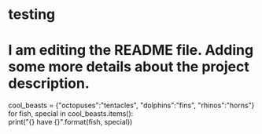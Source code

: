 # testing
# I am editing the README file. Adding some more details about the project description.
cool_beasts = {"octopuses":"tentacles", "dolphins":"fins", "rhinos":"horns"} 
for fish, special in cool_beasts.items():     
  print("{} have {}".format(fish, special))
